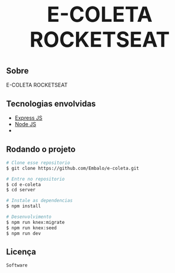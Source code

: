 <h1 align="center" style="font-size:4em">E-COLETA ROCKETSEAT</h1>

## Sobre
E-COLETA ROCKETSEAT



## Tecnologias envolvidas

- <a target="_blank" href="https://expressjs.com/">Express JS</a> 
- <a target="_blank" href="https://nodejs.org/en/">Node JS</a> 
-



## Rodando o projeto

```bash
# Clone esse repositorio
$ git clone https://github.com/Embalo/e-coleta.git

# Entre no repositorio
$ cd e-coleta
$ cd server

# Instale as dependencias
$ npm install

# Desenvolvimento
$ npm run knex:migrate
$ npm run knex:seed
$ npm run dev

```

## Licença

```
Software

```
